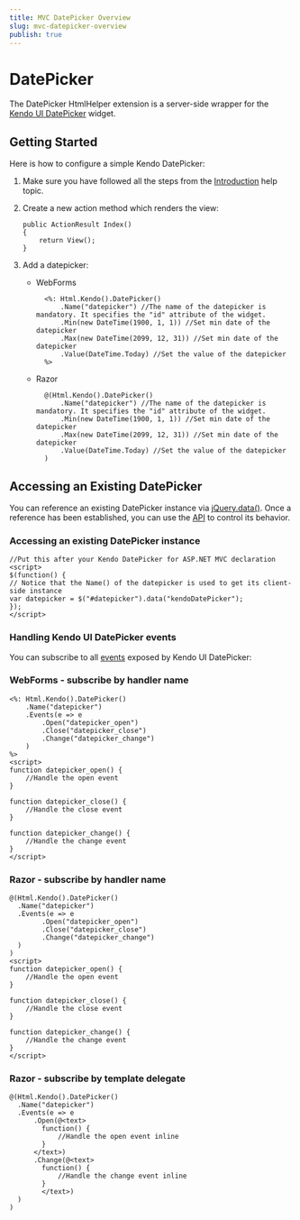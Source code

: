 ```yaml
---
title: MVC DatePicker Overview
slug: mvc-datepicker-overview
publish: true
---
```


# DatePicker

The DatePicker HtmlHelper extension is a server-side wrapper for the [Kendo UI DatePicker](http://www.kendoui.com/documentation/ui-widgets/datepicker/overview.aspx) widget.

## Getting Started

Here is how to configure a simple Kendo DatePicker:

1.  Make sure you have followed all the steps from the [Introduction](http://www.kendoui.com/documentation/asp-net-mvc/introduction.aspx) help topic.

2.  Create a new action method which renders the view:

        public ActionResult Index()
        {
            return View();
        }
3.  Add a datepicker:
    - WebForms

            <%: Html.Kendo().DatePicker()
                .Name("datepicker") //The name of the datepicker is mandatory. It specifies the "id" attribute of the widget.
                .Min(new DateTime(1900, 1, 1)) //Set min date of the datepicker
                .Max(new DateTime(2099, 12, 31)) //Set min date of the datepicker
                .Value(DateTime.Today) //Set the value of the datepicker
            %>
    - Razor

            @(Html.Kendo().DatePicker()
                .Name("datepicker") //The name of the datepicker is mandatory. It specifies the "id" attribute of the widget.
                .Min(new DateTime(1900, 1, 1)) //Set min date of the datepicker
                .Max(new DateTime(2099, 12, 31)) //Set min date of the datepicker
                .Value(DateTime.Today) //Set the value of the datepicker
            )

## Accessing an Existing DatePicker

You can reference an existing DatePicker instance via [jQuery.data()](http://api.jquery.com/jQuery.data/).
Once a reference has been established, you can use the [API](http://www.kendoui.com/documentation/ui-widgets/datepicker/methods.aspx) to control its behavior.


### Accessing an existing DatePicker instance

    //Put this after your Kendo DatePicker for ASP.NET MVC declaration
    <script>
    $(function() {
    // Notice that the Name() of the datepicker is used to get its client-side instance
    var datepicker = $("#datepicker").data("kendoDatePicker");
    });
    </script>


### Handling Kendo UI DatePicker events

You can subscribe to all [events](http://www.kendoui.com/documentation/ui-widgets/datepicker/events.aspx) exposed by Kendo UI DatePicker:



### WebForms - subscribe by handler name

    <%: Html.Kendo().DatePicker()
        .Name("datepicker")
        .Events(e => e
            .Open("datepicker_open")
            .Close("datepicker_close")
            .Change("datepicker_change")
        )
    %>
    <script>
    function datepicker_open() {
        //Handle the open event
    }

    function datepicker_close() {
        //Handle the close event
    }

    function datepicker_change() {
        //Handle the change event
    }
    </script>


### Razor - subscribe by handler name

    @(Html.Kendo().DatePicker()
      .Name("datepicker")
      .Events(e => e
            .Open("datepicker_open")
            .Close("datepicker_close")
            .Change("datepicker_change")
      )
    )
    <script>
    function datepicker_open() {
        //Handle the open event
    }

    function datepicker_close() {
        //Handle the close event
    }

    function datepicker_change() {
        //Handle the change event
    }
    </script>


### Razor - subscribe by template delegate

    @(Html.Kendo().DatePicker()
      .Name("datepicker")
      .Events(e => e
          .Open(@<text>
            function() {
                //Handle the open event inline
            }
          </text>)
          .Change(@<text>
            function() {
                //Handle the change event inline
            }
            </text>)
      )
    )

